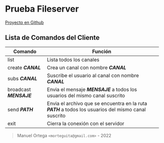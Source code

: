# Prueba Fileserver

[Proyecto en Github](https://github.com/mortega7/pruebaFs)  

## Lista de Comandos del Cliente

|Comando|Función|
|-------|-------|
list|Lista todos los canales
create ***CANAL***|Crea un canal con nombre ***CANAL***
subs ***CANAL***|Suscribe el usuario al canal con nombre ***CANAL***
broadcast ***MENSAJE***|Envia el mensaje ***MENSAJE*** a todos los usuarios del mismo canal suscrito
send ***PATH***|Envia el archivo que se encuentra en la ruta ***PATH*** a todos los usuarios del mismo canal suscrito
exit|Cierra la conexión con el servidor


> Manuel Ortega `<morteguita@gmail.com>` - 2022 